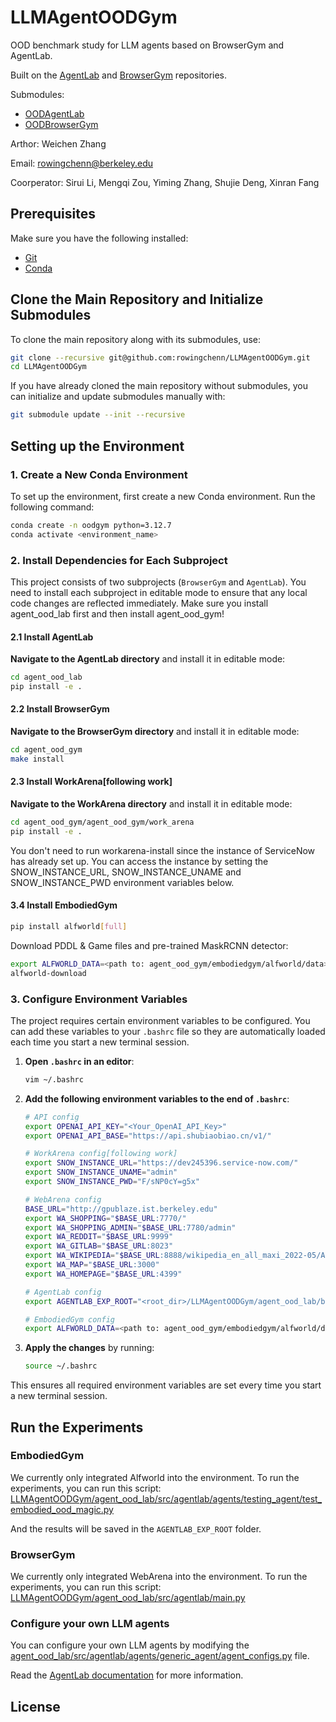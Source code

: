 # LLMAgentOODGym
OOD benchmark study for LLM agents based on BrowserGym and AgentLab.

Built on the [AgentLab](https://github.com/ServiceNow/AgentLab) and [BrowserGym](https://github.com/ServiceNow/BrowserGym) repositories.

Submodules:
- [OODAgentLab](https://github.com/rowingchenn/agent-ood-lab)
- [OODBrowserGym](https://github.com/rowingchenn/agent-ood-gym)

Arthor: Weichen Zhang

Email: rowingchenn@berkeley.edu

Coorperator: Sirui Li, Mengqi Zou, Yiming Zhang, Shujie Deng, Xinran Fang

## Prerequisites

Make sure you have the following installed:
- [Git](https://git-scm.com/downloads)
- [Conda](https://docs.conda.io/projects/conda/en/latest/user-guide/install/index.html)

## Clone the Main Repository and Initialize Submodules

To clone the main repository along with its submodules, use:

```bash
git clone --recursive git@github.com:rowingchenn/LLMAgentOODGym.git
cd LLMAgentOODGym
```

If you have already cloned the main repository without submodules, you can initialize and update submodules manually with:

```bash
git submodule update --init --recursive
```

## Setting up the Environment

### 1. Create a New Conda Environment

To set up the environment, first create a new Conda environment. Run the following command:

```bash
conda create -n oodgym python=3.12.7
conda activate <environment_name>
```

### 2. Install Dependencies for Each Subproject

This project consists of two subprojects (`BrowserGym` and `AgentLab`). You need to install each subproject in editable mode to ensure that any local code changes are reflected immediately. Make sure you install agent_ood_lab first and then install agent_ood_gym!

#### 2.1 Install AgentLab

**Navigate to the AgentLab directory** and install it in editable mode:

   ```bash
   cd agent_ood_lab
   pip install -e .
   ```

#### 2.2 Install BrowserGym

**Navigate to the BrowserGym directory** and install it in editable mode:

   ```bash
   cd agent_ood_gym
   make install
   ```

#### 2.3 Install WorkArena[following work]

**Navigate to the WorkArena directory** and install it in editable mode:

   ```bash
   cd agent_ood_gym/agent_ood_gym/work_arena
   pip install -e .
   ```

You don't need to run workarena-install since the instance of ServiceNow has already set up. You can access the instance by setting the SNOW_INSTANCE_URL, SNOW_INSTANCE_UNAME and SNOW_INSTANCE_PWD environment variables below.

#### 3.4 Install EmbodiedGym

   ```bash
   pip install alfworld[full]
   ```
   Download PDDL & Game files and pre-trained MaskRCNN detector:

   ```bash
   export ALFWORLD_DATA=<path to: agent_ood_gym/embodiedgym/alfworld/data>
   alfworld-download
   ```

### 3. Configure Environment Variables

The project requires certain environment variables to be configured. You can add these variables to your `.bashrc` file so they are automatically loaded each time you start a new terminal session.

1. **Open `.bashrc` in an editor**:

   ```bash
   vim ~/.bashrc
   ```

2. **Add the following environment variables to the end of `.bashrc`**:

   ```bash
   # API config   
   export OPENAI_API_KEY="<Your_OpenAI_API_Key>"
   export OPENAI_API_BASE="https://api.shubiaobiao.cn/v1/"

   # WorkArena config[following work]
   export SNOW_INSTANCE_URL="https://dev245396.service-now.com/"
   export SNOW_INSTANCE_UNAME="admin"
   export SNOW_INSTANCE_PWD="F/sNP0cY=g5x"
   
   # WebArena config
   BASE_URL="http://gpublaze.ist.berkeley.edu"
   export WA_SHOPPING="$BASE_URL:7770/"
   export WA_SHOPPING_ADMIN="$BASE_URL:7780/admin"
   export WA_REDDIT="$BASE_URL:9999"
   export WA_GITLAB="$BASE_URL:8023"
   export WA_WIKIPEDIA="$BASE_URL:8888/wikipedia_en_all_maxi_2022-05/A/User:The_other_Kiwix_guy/Landing"
   export WA_MAP="$BASE_URL:3000"
   export WA_HOMEPAGE="$BASE_URL:4399"

   # AgentLab config
   export AGENTLAB_EXP_ROOT="<root_dir>/LLMAgentOODGym/agent_ood_lab/benchmark_results"

   # EmbodiedGym config
   export ALFWORLD_DATA=<path to: agent_ood_gym/embodiedgym/alfworld/data>
   ```

3. **Apply the changes** by running:

   ```bash
   source ~/.bashrc
   ```

This ensures all required environment variables are set every time you start a new terminal session.

## Run the Experiments
### EmbodiedGym
We currently only integrated Alfworld into the environment. To run the experiments, you can run this script: [LLMAgentOODGym/agent_ood_lab/src/agentlab/agents/testing_agent/test_embodied_ood_magic.py](https://github.com/rowingchenn/agent-ood-lab/blob/main/src/agentlab/agents/testing_agent/test_embodied_ood_magic.py)

And the results will be saved in the `AGENTLAB_EXP_ROOT` folder.

### BrowserGym
We currently only integrated WebArena into the environment. To run the experiments, you can run this script: [LLMAgentOODGym/agent_ood_lab/src/agentlab/main.py](https://github.com/rowingchenn/agent-ood-lab/blob/main/main.py)


### Configure your own LLM agents
You can configure your own LLM agents by modifying the [agent_ood_lab/src/agentlab/agents/generic_agent/agent_configs.py](https://github.com/rowingchenn/agent-ood-lab/blob/main/src/agentlab/agents/generic_agent/agent_configs.py) file.

Read the [AgentLab documentation](https://github.com/ServiceNow/AgentLab) for more information.
   
## License

